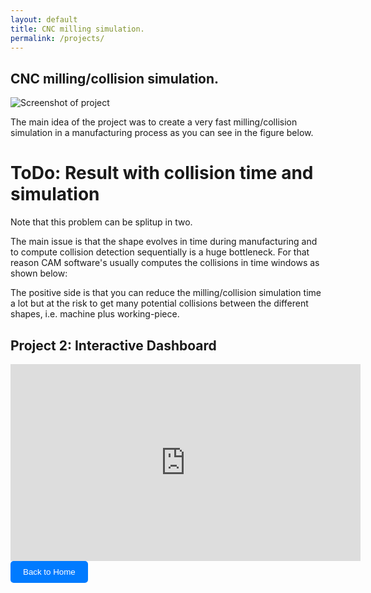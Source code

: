 ```yaml
---
layout: default
title: CNC milling simulation. 
permalink: /projects/
---
```

## CNC milling/collision simulation.
![Screenshot of project](assets/images/project1.png)

The main idea of the project was to create a very fast milling/collision simulation in a manufacturing process as you
can see in the figure below.

# ToDo: Result with collision time and simulation


Note that this problem can be splitup in two. 

The main issue is that the shape evolves in time during manufacturing and to compute collision detection sequentially 
is a huge bottleneck. For that reason CAM software's usually computes the collisions in time windows as shown below: 



The positive side is that you can reduce the milling/collision simulation time a lot but at the risk to get many 
potential collisions between the different shapes, i.e. machine plus working-piece. 




## Project 2: Interactive Dashboard
<iframe width="560" height="315" src="https://www.youtube.com/embed/example" frameborder="0" allowfullscreen></iframe>



<a href="/ivan-homepage/">
    <button style="padding:10px 20px; background-color:#007BFF; color:white; border:none; border-radius:5px; cursor:pointer;">
        Back to Home
    </button>
</a>